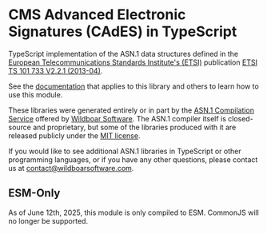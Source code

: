 # CMS Advanced Electronic Signatures (CAdES) in TypeScript

TypeScript implementation of the ASN.1 data structures defined in the
[European Telecommunications Standards Institute's (ETSI)](https://www.etsi.org/)
publication
[ETSI TS 101 733 V2.2.1 (2013-04)](https://www.etsi.org/deliver/etsi_ts/101700_101799/101733/02.02.01_60/ts_101733v020201p.pdf).

See the
[documentation](https://github.com/Wildboar-Software/asn1-typescript-libraries/blob/master/docs/all.md)
that applies to this library and others to learn how to use this module.

These libraries were generated entirely or in part by the
[ASN.1 Compilation Service](https://wildboarsoftware.com/asn1-compilation)
offered by [Wildboar Software](https://wildboarsoftware.com). The ASN.1
compiler itself is closed-source and proprietary, but some of the libraries
produced with it are released publicly under the
[MIT license](https://mit-license.org/).

If you would like to see additional ASN.1 libraries in TypeScript or other
programming languages, or if you have any other questions, please contact us at
[contact@wildboarsoftware.com](mailto:contact@wildboarsoftware.com).

## ESM-Only

As of June 12th, 2025, this module is only compiled to ESM. CommonJS will no
longer be supported.
